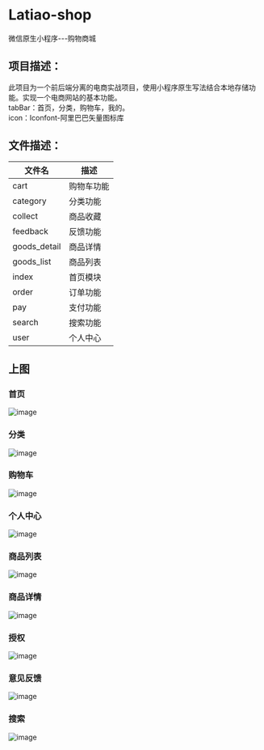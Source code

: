 # Latiao-shop
微信原生小程序---购物商城

## 项目描述：
此项目为一个前后端分离的电商实战项目，使用小程序原生写法结合本地存储功能。实现一个电商网站的基本功能。<br>
tabBar：首页，分类，购物车，我的。<br> 
icon：Iconfont-阿里巴巴矢量图标库 <br> 

## 文件描述：
  文件名  | 描述
  ---- | -----
  cart  | 购物车功能
  category  | 分类功能
  collect  | 商品收藏
  feedback  | 反馈功能
  goods_detail  | 商品详情
  goods_list  | 商品列表
  index  | 首页模块
  order  | 订单功能
  pay  |支付功能
  search  |搜索功能
  user  |个人中心
  
  ## 上图
  ### 首页
  ![image](https://github.com/BLBQNO1/Latiao-shop/blob/master/images/%E9%A6%96%E9%A1%B5.PNG)
  ### 分类
  ![image](https://github.com/BLBQNO1/Latiao-shop/blob/master/images/%E5%88%86%E7%B1%BB.PNG)
  ### 购物车
  ![image](https://github.com/BLBQNO1/Latiao-shop/blob/master/images/%E8%B4%AD%E7%89%A9%E8%BD%A6.PNG)
  ### 个人中心
  ![image](https://github.com/BLBQNO1/Latiao-shop/blob/master/images/%E4%B8%AA%E4%BA%BA%E4%B8%AD%E5%BF%83.PNG)
  ### 商品列表
  ![image](https://github.com/BLBQNO1/Latiao-shop/blob/master/images/%E5%95%86%E5%93%81%E5%88%97%E8%A1%A8.PNG)
  ### 商品详情
  ![image](https://github.com/BLBQNO1/Latiao-shop/blob/master/images/%E5%95%86%E5%93%81%E8%AF%A6%E6%83%85.PNG)
  ### 授权
  ![image](https://github.com/BLBQNO1/Latiao-shop/blob/master/images/%E6%8E%88%E6%9D%83.PNG)
  ### 意见反馈
  ![image](https://github.com/BLBQNO1/Latiao-shop/blob/master/images/%E6%84%8F%E8%A7%81%E5%8F%8D%E9%A6%88.PNG)
  ### 搜索
  ![image](https://github.com/BLBQNO1/Latiao-shop/blob/master/images/%E6%90%9C%E7%B4%A2.PNG)
